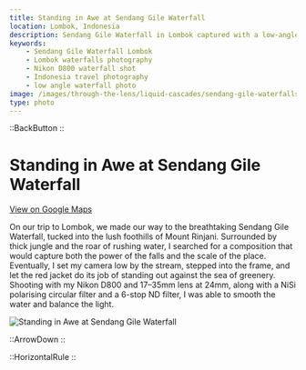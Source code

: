 ```yaml
---
title: Standing in Awe at Sendang Gile Waterfall
location: Lombok, Indonesia
description: Sendang Gile Waterfall in Lombok captured with a low-angle shot, using a red jacket for scale. A powerful blend of nature, adventure, and photography.
keywords:
    - Sendang Gile Waterfall Lombok
    - Lombok waterfalls photography
    - Nikon D800 waterfall shot
    - Indonesia travel photography
    - low angle waterfall photo
image: /images/through-the-lens/liquid-cascades/sendang-gile-waterfalls.jpg
type: photo
---
```


::BackButton
::

# Standing in Awe at Sendang Gile Waterfall

<a href="https://www.google.com/maps/search/?api=1&query=Sendang+Gile+Waterfalls,+Lombok,+Indonesia" target="_blank" rel="noopener noreferrer">View on Google Maps</a>

On our trip to Lombok, we made our way to the breathtaking Sendang Gile Waterfall, tucked into the lush foothills of Mount Rinjani. Surrounded by thick jungle and the roar of rushing water, I searched for a composition that would capture both the power of the falls and the scale of the place. Eventually, I set my camera low by the stream, stepped into the frame, and let the red jacket do its job of standing out against the sea of greenery. Shooting with my Nikon D800 and 17–35mm lens at 24mm, along with a NiSi polarising circular filter and a 6-stop ND filter, I was able to smooth the water and balance the light.

![Standing in Awe at Sendang Gile Waterfall](/images/through-the-lens/liquid-cascades/sendang-gile-waterfalls.jpg)

<div class="mb-8"></div>

::ArrowDown
::

<div class="mb-8"></div>

::HorizontalRule
::
